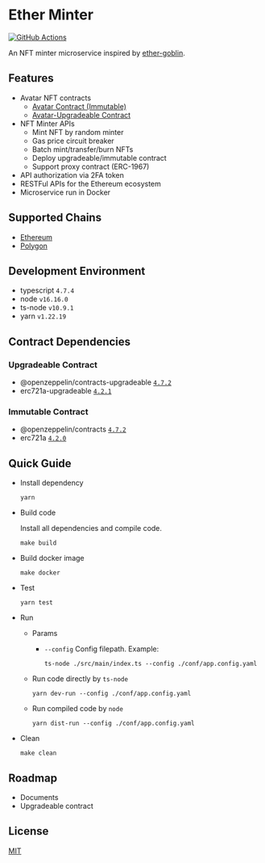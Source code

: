 # Ether Minter

[![GitHub Actions](https://github.com/jovijovi/ether-minter/workflows/Test/badge.svg)](https://github.com/jovijovi/ether-minter)

An NFT minter microservice inspired by [ether-goblin](https://github.com/jovijovi/ether-goblin).

## Features

- Avatar NFT contracts
  - [Avatar Contract (Immutable)](./contracts/Avatar)
  - [Avatar-Upgradeable Contract](./contracts/AvatarUpgradeable)
- NFT Minter APIs
  - Mint NFT by random minter
  - Gas price circuit breaker
  - Batch mint/transfer/burn NFTs
  - Deploy upgradeable/immutable contract
  - Support proxy contract (ERC-1967)
- API authorization via 2FA token
- RESTFul APIs for the Ethereum ecosystem
- Microservice run in Docker

## Supported Chains

- [Ethereum](https://ethereum.org/)
- [Polygon](https://polygon.technology/)

## Development Environment

- typescript `4.7.4`
- node `v16.16.0`
- ts-node `v10.9.1`
- yarn `v1.22.19`

## Contract Dependencies

### Upgradeable Contract

- @openzeppelin/contracts-upgradeable [`4.7.2`](https://www.npmjs.com/package/@openzeppelin/contracts-upgradeable/v/4.7.2)
- erc721a-upgradeable [`4.2.1`](https://www.npmjs.com/package/erc721a-upgradeable/v/4.2.1)

### Immutable Contract

- @openzeppelin/contracts [`4.7.2`](https://www.npmjs.com/package/@openzeppelin/contracts/v/4.7.2)
- erc721a [`4.2.0`](https://www.npmjs.com/package/erc721a/v/4.2.0)

## Quick Guide

- Install dependency

  ```shell
  yarn
  ```

- Build code

  Install all dependencies and compile code.

  ```shell
  make build
  ```

- Build docker image

  ```shell
  make docker
  ```

- Test

  ```shell
  yarn test
  ```

- Run

    - Params

        - `--config` Config filepath. Example:

          ```shell
          ts-node ./src/main/index.ts --config ./conf/app.config.yaml
          ```

    - Run code directly by `ts-node`

      ```shell
      yarn dev-run --config ./conf/app.config.yaml
      ```

    - Run compiled code by `node`

      ```shell
      yarn dist-run --config ./conf/app.config.yaml
      ```

- Clean

  ```shell
  make clean
  ```

## Roadmap

- Documents
- Upgradeable contract

## License

[MIT](LICENSE)
